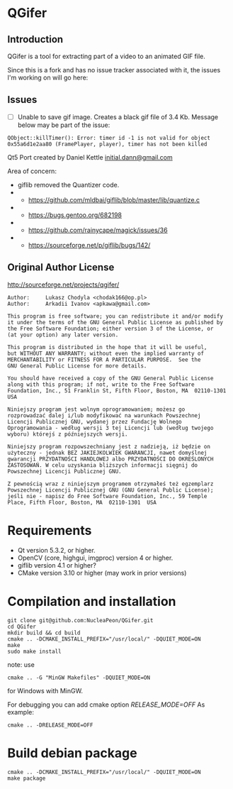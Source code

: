QGifer
======

## Introduction

QGifer is a tool for extracting part of a video to an animated GIF file.

Since this is a fork and has no issue tracker associated with it, the issues I'm working on will go here:

## Issues

* [ ] Unable to save gif image. Creates a black gif file of 3.4 Kb. Message below may be part of the issue:
```
QObject::killTimer(): Error: timer id -1 is not valid for object 0x55a6d1e2aa80 (FramePlayer, player), timer has not been killed
```

Qt5 Port created by Daniel Kettle <initial.dann@gmail.com>

Area of concern:

* giflib removed the Quantizer code. 
* - https://github.com/mldbai/giflib/blob/master/lib/quantize.c
* - https://bugs.gentoo.org/682198
* - https://github.com/rainycape/magick/issues/36
* - https://sourceforge.net/p/giflib/bugs/142/

## Original Author License

http://sourceforge.net/projects/qgifer/


    Author:  	Lukasz Chodyla <chodak166@op.pl>
    Author:		Arkadii Ivanov <apkawa@gmail.com>

    This program is free software; you can redistribute it and/or modify
    it under the terms of the GNU General Public License as published by
    the Free Software Foundation; either version 3 of the License, or
    (at your option) any later version.

    This program is distributed in the hope that it will be useful,
    but WITHOUT ANY WARRANTY; without even the implied warranty of
    MERCHANTABILITY or FITNESS FOR A PARTICULAR PURPOSE.  See the
    GNU General Public License for more details.

    You should have received a copy of the GNU General Public License
    along with this program; if not, write to the Free Software
    Foundation, Inc., 51 Franklin St, Fifth Floor, Boston, MA  02110-1301  USA

    Niniejszy program jest wolnym oprogramowaniem; możesz go
    rozprowadzać dalej i/lub modyfikować na warunkach Powszechnej
    Licencji Publicznej GNU, wydanej przez Fundację Wolnego
    Oprogramowania - według wersji 3 tej Licencji lub (według twojego
    wyboru) którejś z późniejszych wersji.

    Niniejszy program rozpowszechniany jest z nadzieją, iż będzie on
    użyteczny - jednak BEZ JAKIEJKOLWIEK GWARANCJI, nawet domyślnej
    gwarancji PRZYDATNOŚCI HANDLOWEJ albo PRZYDATNOŚCI DO OKREŚLONYCH
    ZASTOSOWAŃ. W celu uzyskania bliższych informacji sięgnij do
    Powszechnej Licencji Publicznej GNU.

    Z pewnością wraz z niniejszym programem otrzymałeś też egzemplarz
    Powszechnej Licencji Publicznej GNU (GNU General Public License);
    jeśli nie - napisz do Free Software Foundation, Inc., 59 Temple
    Place, Fifth Floor, Boston, MA  02110-1301  USA


Requirements
============

 * Qt version 5.3.2, or higher.
 * OpenCV (core, highgui, imgproc) version 4 or higher.
 * giflib version 4.1 or higher?
 * CMake version 3.10 or higher (may work in prior versions)


Compilation and installation
============

    git clone git@github.com:NucleaPeon/QGifer.git
    cd QGifer
    mkdir build && cd build
    cmake .. -DCMAKE_INSTALL_PREFIX="/usr/local/" -DQUIET_MODE=ON
    make
    sudo make install
    

note: use

    cmake .. -G "MinGW Makefiles" -DQUIET_MODE=ON

for Windows with MinGW.

For debugging you can add cmake option *RELEASE_MODE=OFF* 
As example:
    
    cmake .. -DRELEASE_MODE=OFF


Build debian package
=============

    cmake .. -DCMAKE_INSTALL_PREFIX="/usr/local/" -DQUIET_MODE=ON
    make package
    
